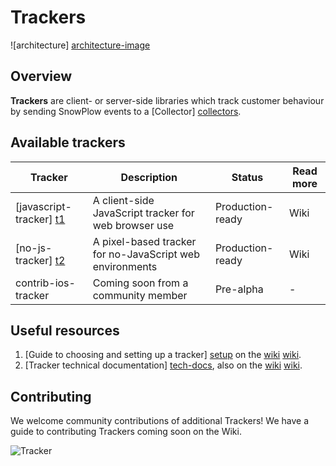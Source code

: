 # Trackers

![architecture] [architecture-image]

## Overview

**Trackers** are client- or server-side libraries which track customer behaviour by sending SnowPlow events to a [Collector] [collectors].

## Available trackers

| Tracker                   | Description                                          | Status               | Read more |
|---------------------------|------------------------------------------------------|----------------------|-----------|
| [javascript-tracker] [t1] | A client-side JavaScript tracker for web browser use | Production-ready     | Wiki      |
| [no-js-tracker] [t2]      | A pixel-based tracker for no-JavaScript web environments | Production-ready | Wiki      |
| contrib-ios-tracker       | Coming soon from a community member                  | Pre-alpha            | -         | 

## Useful resources

1. [Guide to choosing and setting up a tracker] [setup] on the [wiki] [wiki].
2. [Tracker technical documentation] [tech-docs], also on the [wiki] [wiki].

## Contributing

We welcome community contributions of additional Trackers! We have a guide to contributing Trackers coming soon on the Wiki. 

![Tracker](https://collector.snplow.com/i?&e=pv&page=1%20Trackers%20README&aid=snowplowgithub&p=web&tv=no-js-0.1.0)

[architecture-image]: https://github.com/snowplow/snowplow/raw/master/1-trackers/1-trackers.png
[collectors]: https://github.com/snowplow/snowplow/tree/master/2-collectors
[t1]: ./1-trackers/javascript-tracker/
[t2]: ./1-trackers/no-js-tracker/
[setup]: https://github.com/snowplow/snowplow/wiki/choosing-a-tracker
[tech-docs]: https://github.com/snowplow/snowplow/wiki/trackers
[wiki]: https://github.com/snowplow/snowplow/wiki/trackers
